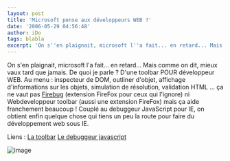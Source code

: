```yaml
---
layout: post
title: 'Microsoft pense aux développeurs WEB ?'
date: '2006-05-29 04:56:48'
author: iDo
tags: blabla
excerpt: 'On s''en plaignait, microsoft l''a fait... en retard... Mais comme on dit, mieux vaux tard que jamais.   De quoi je parle ?   D''une toolbar POUR développeur WEB.   Au menu : inspecteur de DOM, outliner d''objet, affichage d''informations sur les objets, simulation de résolution, validation HTML ... ça ne vaut pas      ...'
---
```


On s'en plaignait, microsoft l'a fait... en retard... Mais comme on dit, mieux vaux tard que jamais.   De quoi je parle ?   D'une toolbar POUR développeur WEB.   Au menu : inspecteur de DOM, outliner d'objet, affichage d'informations sur les objets, simulation de résolution, validation HTML ... ça ne vaut pas [Firebug](http://www.j0k3r.net/news-un-debugger-dans-la-nouvelle-version-0.4-de-firebug-1311.html) (extension FireFox pour ceux qui l'ignore) ni Webdeveloppeur toolbar (aussi une extension FireFox) mais ça aide franchement beaucoup !   Couplé au debuggeur JavaScript pour IE, on obtient enfin quelque chose qui tiens un peu la route pour faire du développement web sous IE.

Liens :   [La toolbar](http://www.microsoft.com/downloads/details.aspx?FamilyID=e59c3964-672d-4511-bb3e-2d5e1db91038&amp;displaylang=en)   [Le debuggeur javascript](http://www.microsoft.com/downloads/details.aspx?familyid=2f465be0-94fd-4569-b3c4-dffdf19ccd99&amp;displaylang=en)

 ![image](https://www.wikistuce.info/lib/exe/fetch.php/logiciels/internet_explorer/addons/ie_devbar.jpg?cache=cache&amp;w=550)
